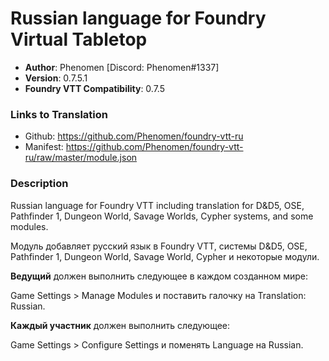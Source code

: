 # Russian language for Foundry Virtual Tabletop

* **Author**: Phenomen [Discord: Phenomen#1337]
* **Version**: 0.7.5.1
* **Foundry VTT Compatibility**: 0.7.5

### Links to Translation
* Github: https://github.com/Phenomen/foundry-vtt-ru
* Manifest: https://github.com/Phenomen/foundry-vtt-ru/raw/master/module.json

### Description
Russian language for Foundry VTT including translation for D&D5, OSE, Pathfinder 1, Dungeon World, Savage Worlds, Cypher systems, and some modules.

Модуль добавляет русский язык в Foundry VTT, системы D&D5, OSE, Pathfinder 1, Dungeon World, Savage World, Cypher и некоторые модули.

**Ведущий** должен выполнить следующее в каждом созданном мире:

Game Settings > Manage Modules и поставить галочку на Translation: Russian.

**Каждый участник** должен выполнить следующее:

Game Settings > Configure Settings и поменять Language на Russian.

